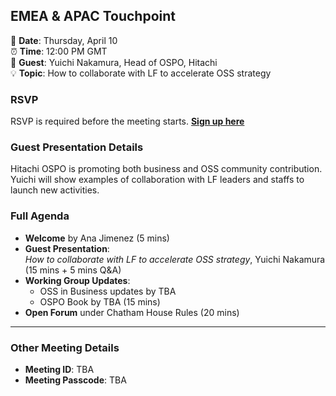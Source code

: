 ## EMEA & APAC Touchpoint  

📅 **Date**: Thursday, April 10  
⏰ **Time**: 12:00 PM GMT  
🎤 **Guest**: Yuichi Nakamura, Head of OSPO, Hitachi  
💡 **Topic**: How to collaborate with LF to accelerate OSS strategy  

### RSVP  
RSVP is required before the meeting starts. **[Sign up here]()**  

### Guest Presentation Details  

Hitachi OSPO is promoting both business and OSS community contribution. Yuichi will show examples of collaboration with LF leaders and staffs to launch new activities.  

### Full Agenda  
- **Welcome** by Ana Jimenez (5 mins)  
- **Guest Presentation**:  
  *How to collaborate with LF to accelerate OSS strategy*, Yuichi Nakamura (15 mins + 5 mins Q&A)  
- **Working Group Updates**:  
  - OSS in Business updates by TBA
  - OSPO Book by TBA (15 mins)  
- **Open Forum** under Chatham House Rules (20 mins)  

---

### Other Meeting Details  
- **Meeting ID**: TBA
- **Meeting Passcode**: TBA

